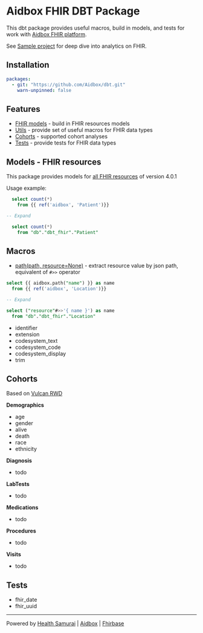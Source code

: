 # Aidbox FHIR DBT Package

This dbt package provides useful macros, build in models, and tests for work with [Aidbox FHIR platform](https://aidbox.app).

See [Sample project](https://github.com/Aidbox/dbt-sample-project) for deep dive into analytics on FHIR.

## Installation
```yml
packages:
  - git: "https://github.com/Aidbox/dbt.git"
    warn-unpinned: false
```

## Features
- [FHIR models](#models---fhir-resources) - build in FHIR resources models
- [Utils](#macros) - provide set of useful macros for FHIR data types
- [Cohorts](#cohorts) - supported cohort analyses
- [Tests](#tests) - provide tests for FHIR data types

## Models - FHIR resources
This package provides models for [all FHIR resources](models/FHIR) of version 4.0.1

Usage example:

```sql
  select count(*) 
    from {{ ref('aidbox', 'Patient')}}

-- Expand

  select count(*) 
    from "db"."dbt_fhir"."Patient"
```

## Macros
- [path(path, resource=None)]() - extract resource value by json path, equivalent of `#>>` operator
```sql
select {{ aidbox.path("name") }} as name
  from {{ ref('aidbox', 'Location')}}

-- Expand 

select ("resource"#>>'{ name }') as name
  from "db"."dbt_fhir"."Location"
```

- identifier
- extension
- codesystem_text
- codesystem_code
- codesystem_display
- trim
## Cohorts

Based on [Vulcan RWD](https://build.fhir.org/ig/HL7/vulcan-rwd/patients.html)

__Demographics__
- age
- gender
- alive
- death
- race
- ethnicity

__Diagnosis__
- todo

__LabTests__
- todo

__Medications__
- todo

__Procedures__
- todo

__Visits__
- todo

## Tests
- fhir_date
- fhir_uuid

***
Powered by [Health Samurai](http://www.health-samurai.io) | [Aidbox](http://www.health-samurai.io/aidbox) | [Fhirbase](http://www.health-samurai.io/fhirbase)
